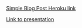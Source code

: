 [Simple Blog Post Heroku link](https://blog-app-summer2.herokuapp.com/blog)

[Link to presentation](https://docs.google.com/presentation/d/1TDVpKuslxxLzVxe1-yIwzSwf5FCwKWUk_vRRIp2MEXw/edit#slide=id.p)
